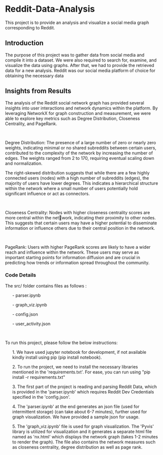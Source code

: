 # Reddit-Data-Analysis
This project is to provide an analysis and visualize a social media graph corresponding to Reddit.

<h2>Introduction</h2>
<p>
The purpose of this project was to gather data from social media and compile it into a dataset. We were
also required to search for, examine, and visualize the data using graphs. After that, we had to provide
the retrieved data for a new analysis. Reddit was our social media platform of choice for obtaining the
necessary data
</p>

<h2>Insights from Results</h2>
<p>The analysis of the Reddit social network graph has provided several insights into user interactions
and network dynamics within the platform. By leveraging NetworkX for graph construction and measurement, we were able to explore key metrics such as Degree Distribution, Closeness Centrality, and PageRank.</p><br>
<p>Degree Distribution: The presence of a large number of zero or nearly zero weights, indicating
minimal or no shared subreddits between certain users, contributed to the complexity of the network by
increasing the number of edges. The weights ranged from 2 to 170, requiring eventual scaling down and
normalization.</p>
<p>The right-skewed distribution suggests that while there are a few highly connected users (nodes) with a
high number of subreddits (edges), the majority of users have lower degrees. This indicates a hierarchical
structure within the network where a small number of users potentially hold significant influence or act
as connectors.</p><br>
<p>Closeness Centrality: Nodes with higher closeness centrality scores are more central within the network, indicating their proximity to other nodes. This suggests that certain users may have a higher potential to disseminate information or influence others due to their central position in the network.</p><br>
<p>PageRank: Users with higher PageRank scores are likely to have a wider reach and influence within the
network. These users may serve as important starting points for information diffusion and are crucial in
predicting how trends or information spread throughout the community.</p>


<h3>Code Details</h3>
<p>The src/ folder contains files as follows :
 <ul>- parser.ipynb </ul>
 <ul>- graph_viz.ipynb</ul>
 <ul>- config.json</ul>
 <ul>- user_activity.json</ul>
</p><br>
<p>To run this project, please follow the below instructions:<br>
    <ul>1. We have used jupyter notebook for development, if not available kindly install using pip (pip install notebook).</ul>
    <ul>2. To run the project, we need to install the necessary libraries mentioned in the 'requirements.txt'. For ease, you can run using "pip install -r requirements.txt"</ul>
    <ul>3. The first part of the project is reading and parsing Reddit Data, which is provided in the 'parser.ipynb' which requires Reddit Dev Credentials specified in the 'config.json'.</ul>
    <ul>4. The 'parser.ipynb' at the end generates an json file (used for intermittent storage) (can take about 6-7 minutes), further used for graph visualization. We have provided a sample json for usage.</ul>
    <ul>5. The 'graph_viz.ipynb' file is used for graph visualization. The 'Pyvis' library is utilized for visualization and it generates a separate html file named as 'nx.html' which displays the network graph (takes 1-2 minutes to render the graph). The file also contains the network measures such as closeness centrality, degree distribution as well as page rank.</ul></p>
